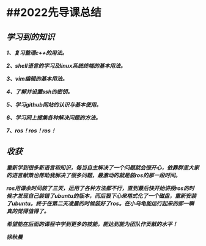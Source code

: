 # ##2022先导课总结

## ***学习到的知识***

***1、复习整理c++的用法。***

***2、shell语言的学习及linux系统终端的基本用法。***

***3、vim编辑的基本用法。***

***4、了解并设置ssh的密钥。***

***5、学习github网站的认识与基本使用。***

***6、学习网上搜集各种解决问题的方法。***

***7、ros！ros！ros！***

## ***收获***

***重新学到很多新语言和知识，每当自主解决了一个问题就会很开心，依靠群里大家的进言献策也帮助我解决了很多问题，最激动的就是装ros的那一段时间。***

***ros用课余时间装了三天，运用了各种方法都不行，直到最后快开始讲授ros的时候才发现自己装错了ubuntu的版本，而后狠下心来格式化了一个磁盘，重新安装了ubuntu。终于在第二天凌晨的时候装好了ros。在小乌龟能运行起来的那一瞬真的觉得值得了。***

***希望能在后面的课程中学到更多的技能，能达到能为团队作贡献的水平！***

***徐秋晨***

